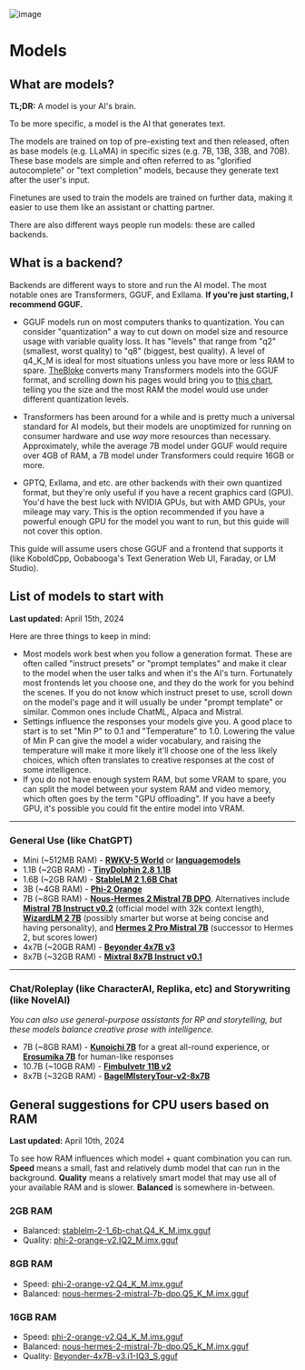 ![image](https://user-images.githubusercontent.com/55674863/230696024-98ce9e16-f558-4402-ac43-0e7f960c118c.png)

# Models
## What are models?

**TL;DR:** A model is your AI's brain.

To be more specific, a model is the AI that generates text.

The models are trained on top of pre-existing text and then released, often as base models (e.g. LLaMA) in specific sizes (e.g. 7B, 13B, 33B, and 70B). These base models are simple and often referred to as "glorified autocomplete" or "text completion" models, because they generate text after the user's input.

Finetunes are used to train the models are trained on further data, making it easier to use them like an assistant or chatting partner.

There are also different ways people run models: these are called backends.

## What is a backend?

Backends are different ways to store and run the AI model. The most notable ones are Transformers, GGUF, and Exllama. **If you're just starting, I recommend GGUF.**

- GGUF models run on most computers thanks to quantization. You can consider "quantization" a way to cut down on model size and resource usage with variable quality loss. It has "levels" that range from "q2" (smallest, worst quality) to "q8" (biggest, best quality). A level of q4_K_M is ideal for most situations unless you have more or less RAM to spare. [TheBloke](https://huggingface.co/TheBloke) converts many Transformers models into the GGUF format, and scrolling down his pages would bring you to [this chart](https://huggingface.co/TheBloke/Llama-2-7B-GGUF#provided-files), telling you the size and the most RAM the model would use under different quantization levels.

- Transformers has been around for a while and is pretty much a universal standard for AI models, but their models are unoptimized for running on consumer hardware and use *way* more resources than necessary. Approximately, while the average 7B model under GGUF would require over 4GB of RAM, a 7B model under Transformers could require 16GB or more.

- GPTQ, Exllama, and etc. are other backends with their own quantized format, but they're only useful if you have a recent graphics card (GPU). You'd have the best luck with NVIDIA GPUs, but with AMD GPUs, your mileage may vary. This is the option recommended if you have a powerful enough GPU for the model you want to run, but this guide will not cover this option.

This guide will assume users chose GGUF and a frontend that supports it (like KoboldCpp, Oobabooga's Text Generation Web UI, Faraday, or LM Studio).

## List of models to start with
**Last updated:** April 15th, 2024

Here are three things to keep in mind:
- Most models work best when you follow a generation format. These are often called "instruct presets" or "prompt templates" and make it clear to the model when the user talks and when it's the AI's turn. Fortunately most frontends let you choose one, and they do the work for you behind the scenes. If you do not know which instruct preset to use, scroll down on the model's page and it will usually be under "prompt template" or similar. Common ones include ChatML, Alpaca and Mistral.
- Settings influence the responses your models give you. A good place to start is to set "Min P" to 0.1 and "Temperature" to 1.0. Lowering the value of Min P can give the model a wider vocabulary, and raising the temperature will make it more likely it'll choose one of the less likely choices, which often translates to creative responses at the cost of some intelligence.
- If you do not have enough system RAM, but some VRAM to spare, you can split the model between your system RAM and video memory, which often goes by the term "GPU offloading". If you have a beefy GPU, it's possible you could fit the entire model into VRAM.

* * *

### General Use (like ChatGPT)
- Mini (~512MB RAM) - **[RWKV-5 World](https://huggingface.co/latestissue/rwkv-5-world-ggml-quantized)** or **[languagemodels](https://github.com/jncraton/languagemodels)**
- 1.1B (~2GB RAM) - **[TinyDolphin 2.8 1.1B](https://huggingface.co/Crataco/TinyDolphin-2.8-1.1b-imatrix-GGUF)**
- 1.6B (~2GB RAM) - **[StableLM 2 1.6B Chat](https://huggingface.co/Crataco/stablelm-2-1_6b-chat-imatrix-GGUF)**
- 3B (~4GB RAM) - **[Phi-2 Orange](https://huggingface.co/Crataco/phi-2-orange-v2-imatrix-GGUF)**
- 7B (~8GB RAM) - **[Nous-Hermes 2 Mistral 7B DPO](https://huggingface.co/Crataco/Nous-Hermes-2-Mistral-7B-DPO-imatrix-GGUF)**. Alternatives include **[Mistral 7B Instruct v0.2](https://huggingface.co/TheBloke/Mistral-7B-Instruct-v0.2-GGUF)** (official model with 32k context length), **[WizardLM 2 7B](https://huggingface.co/ABX-AI/WizardLM-2-7B-GGUF-IQ-Imatrix)** (possibly smarter but worse at being concise and having personality), and **[Hermes 2 Pro Mistral 7B](https://huggingface.co/qwp4w3hyb/Hermes-2-Pro-Mistral-7B-iMat-GGUF)** (successor to Hermes 2, but scores lower)
- 4x7B (~20GB RAM) - **[Beyonder 4x7B v3](https://huggingface.co/mradermacher/Beyonder-4x7B-v3-i1-GGUF)**
- 8x7B (~32GB RAM) - **[Mixtral 8x7B Instruct v0.1](https://huggingface.co/mradermacher/Mixtral-8x7B-Instruct-v0.1-i1-GGUF)**

* * *

### Chat/Roleplay (like CharacterAI, Replika, etc) and Storywriting (like NovelAI)
*You can also use general-purpose assistants for RP and storytelling, but these models balance creative prose with intelligence.*
- 7B (~8GB RAM) - **[Kunoichi 7B](https://huggingface.co/Lewdiculous/Kunoichi-DPO-v2-7B-GGUF-Imatrix)** for a great all-round experience, or **[Erosumika 7B](https://huggingface.co/Lewdiculous/Erosumika-7B-v3-0.2-GGUF-IQ-Imatrix)** for human-like responses
- 10.7B (~10GB RAM) - **[Fimbulvetr 11B v2](https://huggingface.co/mradermacher/Fimbulvetr-11B-v2-i1-GGUF)**
- 8x7B (~32GB RAM) - **[BagelMIsteryTour-v2-8x7B](https://huggingface.co/ycros/BagelMIsteryTour-v2-8x7B-GGUF)**

## General suggestions for CPU users based on RAM
**Last updated:** April 10th, 2024

To see how RAM influences which model + quant combination you can run. **Speed** means a small, fast and relatively dumb model that can run in the background. **Quality** means a relatively smart model that may use all of your available RAM and is slower. **Balanced** is somewhere in-between.
### 2GB RAM
- Balanced: [stablelm-2-1_6b-chat.Q4_K_M.imx.gguf](https://huggingface.co/Crataco/stablelm-2-1_6b-chat-imatrix-GGUF/blob/main/stablelm-2-1_6b-chat.Q4_K_M.imx.gguf)
- Quality: [phi-2-orange-v2.IQ2_M.imx.gguf](https://huggingface.co/Crataco/phi-2-orange-v2-imatrix-GGUF/blob/main/phi-2-orange-v2.IQ2_M.imx.gguf)
### 8GB RAM
- Speed: [phi-2-orange-v2.Q4_K_M.imx.gguf](https://huggingface.co/Crataco/phi-2-orange-v2-imatrix-GGUF/blob/main/phi-2-orange-v2.Q4_K_M.imx.gguf)
- Balanced: [nous-hermes-2-mistral-7b-dpo.Q5_K_M.imx.gguf](https://huggingface.co/Crataco/Nous-Hermes-2-Mistral-7B-DPO-imatrix-GGUF/blob/main/nous-hermes-2-mistral-7b-dpo.Q5_K_M.imx.gguf)
### 16GB RAM
- Speed: [phi-2-orange-v2.Q4_K_M.imx.gguf](https://huggingface.co/Crataco/phi-2-orange-v2-imatrix-GGUF/blob/main/phi-2-orange-v2.Q4_K_M.imx.gguf)
- Balanced: [nous-hermes-2-mistral-7b-dpo.Q5_K_M.imx.gguf](https://huggingface.co/Crataco/Nous-Hermes-2-Mistral-7B-DPO-imatrix-GGUF/blob/main/nous-hermes-2-mistral-7b-dpo.Q5_K_M.imx.gguf)
- Quality: [Beyonder-4x7B-v3.i1-IQ3_S.gguf](https://huggingface.co/mradermacher/Beyonder-4x7B-v3-i1-GGUF/blob/main/Beyonder-4x7B-v3.i1-IQ3_S.gguf)
